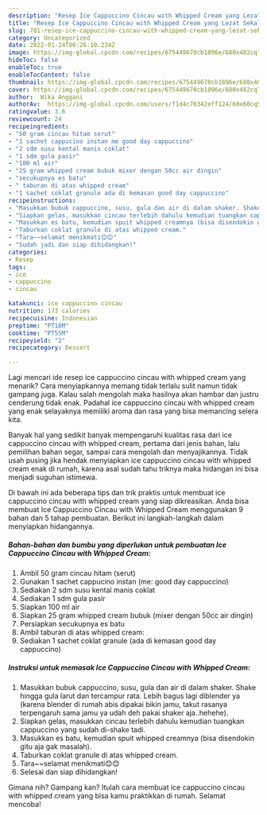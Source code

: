 ```yaml
---
description: "Resep Ice Cappuccino Cincau with Whipped Cream yang Lezat Sekali"
title: "Resep Ice Cappuccino Cincau with Whipped Cream yang Lezat Sekali"
slug: 781-resep-ice-cappuccino-cincau-with-whipped-cream-yang-lezat-sekali
category: Uncategorized
date: 2022-01-24T06:26:10.234Z
image: https://img-global.cpcdn.com/recipes/675449670cb1896e/680x482cq70/ice-cappuccino-cincau-with-whipped-cream-foto-resep-utama.jpg
hideToc: false
enableToc: true
enableTocContent: false
thumbnail: https://img-global.cpcdn.com/recipes/675449670cb1896e/680x482cq70/ice-cappuccino-cincau-with-whipped-cream-foto-resep-utama.jpg
cover: https://img-global.cpcdn.com/recipes/675449670cb1896e/680x482cq70/ice-cappuccino-cincau-with-whipped-cream-foto-resep-utama.jpg
author:  Wika Anggani
authorAv:  https://img-global.cpcdn.com/users/f1d4c70342eff124/60x60cq50/avatar.jpg
ratingvalue: 3.6
reviewcount: 24
recipeingredient:
- "50 gram cincau hitam serut"
- "1 sachet cappucino instan me good day cappuccino"
- "2 sdm susu kental manis coklat"
- "1 sdm gula pasir"
- "100 ml air"
- "25 gram whipped cream bubuk mixer dengan 50cc air dingin"
- "secukupnya es batu"
- " taburan di atas whipped cream"
- "1 sachet coklat granule ada di kemasan good day cappuccino"
recipeinstructions:
- "Masukkan bubuk cappuccino, susu, gula dan air di dalam shaker. Shake hingga gula larut dan tercampur rata. Lebih bagus lagi diblender ya (karena blender di rumah abis dipakai bikin jamu, takut rasanya terpengaruh sama jamu ya udah deh pakai shaker aja..hehehe)."
- "Siapkan gelas, masukkan cincau terlebih dahulu kemudian tuangkan cappuccino yang sudah di-shake tadi."
- "Masukkan es batu, kemudian spuit whipped creamnya (bisa disendokin gitu aja gak masalah)."
- "Taburkan coklat granule di atas whipped cream."
- "Tara~~selamat menikmati😊😊"
- "Sudah jadi dan siap dihidangkan!"
categories:
- Resep
tags:
- ice
- cappuccino
- cincau

katakunci: ice cappuccino cincau 
nutrition: 173 calories
recipecuisine: Indonesian
preptime: "PT18M"
cooktime: "PT55M"
recipeyield: "2"
recipecategory: Dessert

---
```



Lagi mencari ide resep ice cappuccino cincau with whipped cream yang menarik? Cara menyiapkannya memang tidak terlalu sulit namun tidak gampang juga. Kalau salah mengolah maka hasilnya akan hambar dan justru cenderung tidak enak. Padahal ice cappuccino cincau with whipped cream yang enak selayaknya memiliki aroma dan rasa yang bisa memancing selera kita.


Banyak hal yang sedikit banyak mempengaruhi kualitas rasa dari ice cappuccino cincau with whipped cream, pertama dari jenis bahan, lalu pemilihan bahan segar, sampai cara mengolah dan menyajikannya. Tidak usah pusing jika hendak menyiapkan ice cappuccino cincau with whipped cream enak di rumah, karena asal sudah tahu triknya maka hidangan ini bisa menjadi suguhan istimewa.




Di bawah ini ada beberapa tips dan trik praktis untuk membuat ice cappuccino cincau with whipped cream yang siap dikreasikan. Anda bisa membuat Ice Cappuccino Cincau with Whipped Cream menggunakan 9 bahan dan 5 tahap pembuatan. Berikut ini langkah-langkah dalam menyiapkan hidangannya.

<!--inarticleads1-->

##### Bahan-bahan dan bumbu yang diperlukan untuk pembuatan Ice Cappuccino Cincau with Whipped Cream:

1. Ambil 50 gram cincau hitam (serut)
1. Gunakan 1 sachet cappucino instan (me: good day cappuccino)
1. Sediakan 2 sdm susu kental manis coklat
1. Sediakan 1 sdm gula pasir
1. Siapkan 100 ml air
1. Siapkan 25 gram whipped cream bubuk (mixer dengan 50cc air dingin)
1. Persiapkan secukupnya es batu
1. Ambil  taburan di atas whipped cream:
1. Sediakan 1 sachet coklat granule (ada di kemasan good day cappuccino)




<!--inarticleads2-->

##### Instruksi untuk memasak Ice Cappuccino Cincau with Whipped Cream:

1. Masukkan bubuk cappuccino, susu, gula dan air di dalam shaker. Shake hingga gula larut dan tercampur rata. Lebih bagus lagi diblender ya (karena blender di rumah abis dipakai bikin jamu, takut rasanya terpengaruh sama jamu ya udah deh pakai shaker aja..hehehe).
1. Siapkan gelas, masukkan cincau terlebih dahulu kemudian tuangkan cappuccino yang sudah di-shake tadi.
1. Masukkan es batu, kemudian spuit whipped creamnya (bisa disendokin gitu aja gak masalah).
1. Taburkan coklat granule di atas whipped cream.
1. Tara~~selamat menikmati😊😊
1. Selesai dan siap dihidangkan!



Gimana nih? Gampang kan? Itulah cara membuat ice cappuccino cincau with whipped cream yang bisa kamu praktikkan di rumah. Selamat mencoba!
